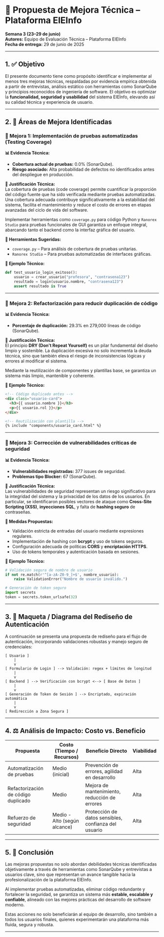 # 📄 Propuesta de Mejora Técnica – Plataforma EIEInfo  
**Semana 3 (23–29 de junio)**  
**Autores:** Equipo de Evaluación Técnica – Plataforma EIEInfo  
**Fecha de entrega:** 29 de junio de 2025  

---

## 1. ✅ Objetivo  

El presente documento tiene como propósito identificar e implementar al menos tres mejoras técnicas, respaldadas por evidencia empírica obtenida a partir de entrevistas, análisis estático con herramientas como SonarQube y principios reconocidos de ingeniería de software. El objetivo es optimizar la **funcionalidad, seguridad y usabilidad** del sistema EIEInfo, elevando así su calidad técnica y experiencia de usuario.

---

## 2. 📌 Áreas de Mejora Identificadas

### 🧪 Mejora 1: Implementación de pruebas automatizadas (Testing Coverage)  

**📊 Evidencia Técnica:**  
- **Cobertura actual de pruebas:** 0.0% (SonarQube).  
- **Riesgo asociado:** Alta probabilidad de defectos no identificados antes del despliegue en producción.

**📌 Justificación Técnica:**  
La cobertura de pruebas (code coverage) permite cuantificar la proporción del código fuente que ha sido verificada mediante pruebas automatizadas. Una cobertura adecuada contribuye significativamente a la estabilidad del sistema, facilita el mantenimiento y reduce el costo de errores en etapas avanzadas del ciclo de vida del software.

Implementar herramientas como `coverage.py` para código Python y `Ranorex Studio` para pruebas funcionales de GUI garantiza un enfoque integral, abarcando tanto el backend como la interfaz gráfica del usuario.

**🔧 Herramientas Sugeridas:**  
- `coverage.py` – Para análisis de cobertura de pruebas unitarias.  
- `Ranorex Studio` – Para pruebas automatizadas de interfaces gráficas.  

**📌 Ejemplo Técnico:**
```python
def test_usuario_login_exitoso():
    usuario = crear_usuario("profesora", "contrasena123")
    resultado = login(usuario.nombre, "contrasena123")
    assert resultado is True
```

---

### 🔁 Mejora 2: Refactorización para reducir duplicación de código  

**📊 Evidencia Técnica:**  
- **Porcentaje de duplicación:** 29.3% en 279,000 líneas de código (SonarQube).  

**📌 Justificación Técnica:**  
El principio **DRY (Don't Repeat Yourself)** es un pilar fundamental del diseño limpio y sostenible. La duplicación excesiva no solo incrementa la deuda técnica, sino que también eleva el riesgo de inconsistencias lógicas y errores al modificar el sistema.

Mediante la reutilización de componentes y plantillas base, se garantiza un sistema más limpio, mantenible y coherente.

**📌 Ejemplo Técnico:**
```html
<!-- Código duplicado antes -->
<div class="usuario-card">
  <h3>{{ usuario.nombre }}</h3>
  <p>{{ usuario.rol }}</p>
</div>

<!-- Reutilización con plantilla -->
{% include "components/usuario_card.html" %}
```

---

### 🔐 Mejora 3: Corrección de vulnerabilidades críticas de seguridad  

**📊 Evidencia Técnica:**  
- **Vulnerabilidades registradas:** 377 issues de seguridad.  
- **Problemas tipo Blocker:** 67 (SonarQube).  

**📌 Justificación Técnica:**  
Las vulnerabilidades de seguridad representan un riesgo significativo para la integridad del sistema y la privacidad de los datos de los usuarios. En particular, se identificaron posibles vectores de ataque como **Cross-Site Scripting (XSS)**, **inyecciones SQL**, y falta de **hashing seguro** de contraseñas.

**🔐 Medidas Propuestas:**  
- Validación estricta de entradas del usuario mediante expresiones regulares.  
- Implementación de hashing con **bcrypt** y uso de tokens seguros.  
- Configuración adecuada de políticas **CORS** y **encriptación HTTPS**.  
- Uso de tokens temporales y autenticación basada en sesiones.

**📌 Ejemplo Técnico:**
```python
# Validación segura de nombre de usuario
if not re.match(r'^[a-zA-Z0-9_]+$', nombre_usuario):
    raise ValidationError("Nombre de usuario inválido.")

# Generación de token seguro
import secrets
token = secrets.token_urlsafe(32)
```

---

## 3. 🧩 Maqueta / Diagrama del Rediseño de Autenticación  

A continuación se presenta una propuesta de rediseño para el flujo de autenticación, incorporando validaciones robustas y manejo seguro de credenciales:

```
[ Usuario ]
    |
    v
[ Formulario de Login ] --> Validación: regex + límites de longitud
    |
    v
[ Backend ] --> Verificación con bcrypt <--> [ Base de Datos ]
    |
    v
[ Generación de Token de Sesión ] --> Encriptado, expiración automática
    |
    v
[ Redirección a Zona Segura ]
```

---

## 4. ⚖️ Análisis de Impacto: Costo vs. Beneficio  

| Propuesta                            | Costo (Tiempo / Recursos)   | Beneficio Directo                                 | Viabilidad |
|-------------------------------------|------------------------------|---------------------------------------------------|------------|
| Automatización de pruebas           | Medio (inicial)              | Prevención de errores, agilidad en desarrollo     | Alta       |
| Refactorización de código duplicado | Medio                        | Mejora de mantenimiento, reducción de errores     | Alta       |
| Refuerzo de seguridad               | Medio - Alto (según alcance) | Protección de datos sensibles, confianza del usuario | Alta    |

---

## 5. 🧾 Conclusión  

Las mejoras propuestas no solo abordan debilidades técnicas identificadas objetivamente a través de herramientas como SonarQube y entrevistas a usuarios clave, sino que representan un avance tangible hacia la profesionalización de la plataforma EIEInfo. 

Al implementar pruebas automatizadas, eliminar código redundante y fortalecer la seguridad, se garantiza un sistema más **estable, escalable y confiable**, alineado con las mejores prácticas del desarrollo de software moderno.

Estas acciones no solo beneficiarán al equipo de desarrollo, sino también a todos los usuarios finales, quienes experimentarán una plataforma más fluida, segura y robusta.

---
